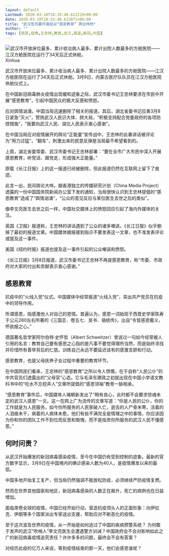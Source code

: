 ```yaml
---
layout: default
Lastmod: 2020-03-10T18:33:40.612228+00:00
date: 2020-03-10T18:33:40.612071+00:00
title: "武汉官员要开展民众“感恩教育” 舆论哗然"
author: ""
tags: [感恩,疫情,王忠林,教育,武汉,报道,新冠,中国]
---
```


 ![武汉市开放床位最多、累计收治病人最多、累计出院人数最多的方舱医院——江汉方舱医院在运行了34天后正式休舱。](https://images.weserv.nl/?url=https%3A//ichef.bbci.co.uk/news/320/cpsprodpb/C1F1/production/_111194694_7fda2f76-640b-4edd-b5e6-25ab6dc6e568.jpg) Xinhua 

武汉市开放床位最多、累计收治病人最多、累计出院人数最多的方舱医院——江汉方舱医院在运行了34天后正式休舱。3月9日，内蒙古医疗队队员在江汉方舱医院休舱仪式上。

在中国新冠病毒肺炎疫情出现缓和迹象之际，武汉市委书记王忠林要求在市民中开展“感恩教育”，引起中国民众的极大反感和愤怒。

应对舆情汹涌，中国当局迅速删除了相关的报道。其后，湖北省委书记应勇3月8日紧急“灭火”，赞扬武汉人民识大体、顾大局，“积极支持配合党委政府的各项防控措施”，“我要向武汉人民、湖北人民表示衷心感谢”。

在中国当局应对疫情展开的舆论“正能量”宣传战中，王忠林的此番讲话被评论为“用力过猛”，“翻车”，刺激出来的民意反弹是当局最不希望看到的。

上周，湖北省委常委、武汉市委书记王忠林部署：“要在全市广大市民中深入开展感恩教育，听党话、跟党走，形成强大正能量。”

原载《长江日报》上的这一报道已经被删除，但此报道仍然在互联网上留下了痕迹。

此言一出，民间舆论大哗。据香港独立的传媒研究计划（China Media Project）透露的一份中国国务院新闻办公室下发的通知，当局很快认识到王忠林提倡的“感恩教育”造成了“舆情汹涌”，“公众的意见反应与某位医生去世之后的类似”。

像李文亮医生去世之后一样，中国社交媒体上的愤怒回应引起了海内外媒体的关注。

英国《卫报》报道称，王忠林的讲话遇到了公众的诸多嘲讽，《长江日报》似乎删掉了最初的报道文章。中国媒体据报接到指示不要发表这一文章，也不准发表评论或提及这一事件。

美国《纽约时报》报道也提及这一事件引起的公众嘲讽和愤怒。

《长江日报》3月8日报道，武汉市委书记王忠林不再提感恩教育，称“市委、市政府对大家的付出和贡献表示衷心感谢。”

感恩教育
----

抗疫中的“火线入党”仪式。中国媒体中经常报道“火线入党”，突出共产党员在抗疫中的领导作用。

所谓感恩，指感激他人对自己的恩情。普遍认为，感恩一词始现于西晋史学家陈寿于公元280左右所著的《三国志．卷五七．吴书．骆统传》，出自“令皆感恩戴义，怀欲报之心。”

德国著名哲学家阿尔伯特·史怀哲（Albert Schweitzer）曾说过一句如今经常被人引用的名言：教育自己要有感恩之心指的是凡事不要觉得理所当然，而是始终寻找并珍惜所有善举背后的仁慈。训练自己永远不要延迟该有的感激言辞和行动。

感恩教育，也是父母抚养子女过程中重要的教育环节。

在中国网民们看来，王忠林的“感恩教育”之所以令人愤慨，在于自称“人民公仆”的中共官员们透露出的“父母官”心态。它与毛泽东建政之初就出现在中国小学语文教科书中的“吃水不忘挖井人”文章所提倡的“感恩领袖”教育一脉相承。

“感恩教育”事件后，中国媒体人褚朝新发出了“稍有良心，此时都不会要求惊魂未定的武汉人感恩”一文。这一在网上广为流传的文章写道：“你是人民的公仆，你的工作就是为人民服务，如今你所服务的人民家破人亡，逝去的人尸骨未寒，活着的人泪痕未干，病着的人病体未愈，他们有些不满完全是情理之中的事情，你应该因为你和你的团队工作不到位而反思和惭愧，而不是指责你所服务的武汉人民不懂感恩。”

何时问责？
-----

从武汉开始爆发的新冠病毒感染疫情，至今在中国仍有受到控制的迹象。最新的官方数字显示，3月9日在中国境内的确诊感染人数为40人，是疫情爆发以来的最低。

中国多地开始复工复产，但当局仍然强调不能放松防疫，必须继续严防疫情复燃。

然而在世界其他国家和地区，新冠病毒感染的人数正在飙升，死亡的病例也在日益增加。

面临席卷全球的疫情，中国已经开始行动，营造抗疫领头人的正面形象：向伊拉克、伊朗等多个国家派出专家送出支援，帮助应对不断恶化的疫情。

至于这次波及世界的疫情，从一开始是如何逃过了中国的疾病预警系统？ 为何敢于发声的武汉“吹哨人”李文亮医生会遭遇警方训诫？中国政府会不会对影响如此之广的新冠病毒疫情追究责任？许许多多的问题，最终会不会有答案？

对经历此疫的亿万人来说，等到疫情结束的那一天，他们会感恩谁呢？

